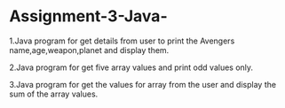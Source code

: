 # Assignment-3-Java-

1.Java program for get details from user to print the Avengers name,age,weapon,planet and display them.

2.Java program for get five array values and print odd values only.

3.Java program for get the values for array from the user and display the sum of the array values.
